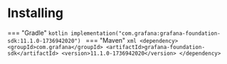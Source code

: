 # Installing

=== "Gradle"
    ```kotlin
    implementation("com.grafana:grafana-foundation-sdk:11.1.0-1736942020")
    ```
=== "Maven"
    ```xml
    <dependency>
        <groupId>com.grafana</groupId>
        <artifactId>grafana-foundation-sdk</artifactId>
        <version>11.1.0-1736942020</version>
    </dependency>
    ```
